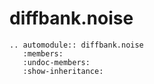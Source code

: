 # diffbank.noise

```{eval-rst}
.. automodule:: diffbank.noise
   :members:
   :undoc-members:
   :show-inheritance:
```
